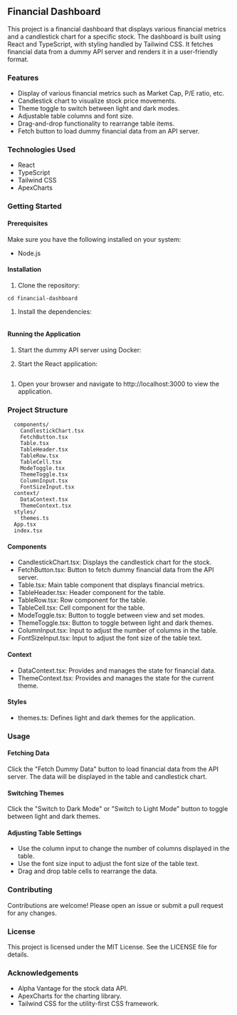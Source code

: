 ## Financial Dashboard
This project is a financial dashboard that displays various financial metrics and a candlestick chart for a specific stock. The dashboard is built using React and TypeScript, with styling handled by Tailwind CSS. It fetches financial data from a dummy API server and renders it in a user-friendly format.
### Features
- Display of various financial metrics such as Market Cap, P/E ratio, etc.
- Candlestick chart to visualize stock price movements.
- Theme toggle to switch between light and dark modes.
- Adjustable table columns and font size.
- Drag-and-drop functionality to rearrange table items.
- Fetch button to load dummy financial data from an API server.
### Technologies Used
- React
- TypeScript
- Tailwind CSS
- ApexCharts
### Getting Started
#### Prerequisites
Make sure you have the following installed on your system:
- Node.js
#### Installation
1. Clone the repository:
```git clone https://github.com/yourusername/financial-dashboard.git
cd financial-dashboard
```
1. Install the dependencies:
```npm install
```
#### Running the Application
1. Start the dummy API server using Docker:
	
2. Start the React application:
```npm run dev
```
1. Open your browser and navigate to http://localhost:3000 to view the application.
### Project Structure
```src/
  components/
    CandlestickChart.tsx
    FetchButton.tsx
    Table.tsx
    TableHeader.tsx
    TableRow.tsx
    TableCell.tsx
    ModeToggle.tsx
    ThemeToggle.tsx
    ColumnInput.tsx
    FontSizeInput.tsx
  context/
    DataContext.tsx
    ThemeContext.tsx
  styles/
    themes.ts
  App.tsx
  index.tsx
```
#### Components
- CandlestickChart.tsx: Displays the candlestick chart for the stock.
- FetchButton.tsx: Button to fetch dummy financial data from the API server.
- Table.tsx: Main table component that displays financial metrics.
- TableHeader.tsx: Header component for the table.
- TableRow.tsx: Row component for the table.
- TableCell.tsx: Cell component for the table.
- ModeToggle.tsx: Button to toggle between view and set modes.
- ThemeToggle.tsx: Button to toggle between light and dark themes.
- ColumnInput.tsx: Input to adjust the number of columns in the table.
- FontSizeInput.tsx: Input to adjust the font size of the table text.
#### Context
- DataContext.tsx: Provides and manages the state for financial data.
- ThemeContext.tsx: Provides and manages the state for the current theme.
#### Styles
- themes.ts: Defines light and dark themes for the application.
### Usage
#### Fetching Data
Click the "Fetch Dummy Data" button to load financial data from the API server. The data will be displayed in the table and candlestick chart.
#### Switching Themes
Click the "Switch to Dark Mode" or "Switch to Light Mode" button to toggle between light and dark themes.
#### Adjusting Table Settings
- Use the column input to change the number of columns displayed in the table.
- Use the font size input to adjust the font size of the table text.
- Drag and drop table cells to rearrange the data.
### Contributing
Contributions are welcome! Please open an issue or submit a pull request for any changes.
### License
This project is licensed under the MIT License. See the LICENSE file for details.
### Acknowledgements
- Alpha Vantage for the stock data API.
- ApexCharts for the charting library.
- Tailwind CSS for the utility-first CSS framework.
